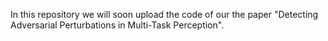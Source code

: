 In this repository we will soon upload the code of our the paper "Detecting Adversarial Perturbations in Multi-Task Perception".
